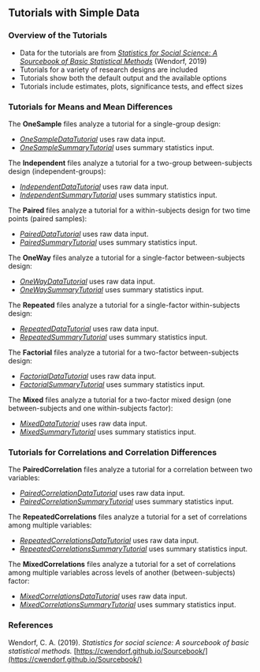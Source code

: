 ## Tutorials with Simple Data

### Overview of the Tutorials

- Data for the tutorials are from [_Statistics for Social Science: A Sourcebook of Basic Statistical Methods_](https://cwendorf.github.io/Sourcebook/) (Wendorf, 2019)
- Tutorials for a variety of research designs are included
- Tutorials show both the default output and the available options
- Tutorials include estimates, plots, significance tests, and effect sizes

### Tutorials for Means and Mean Differences

The **OneSample** files analyze a tutorial for a single-group design:

- [_OneSampleDataTutorial_](./OneSampleDataTutorial.md) uses raw data input.
- [_OneSampleSummaryTutorial_](./OneSampleSummaryTutorial.md) uses summary statistics input.

The **Independent** files analyze a tutorial for a two-group between-subjects design (independent-groups):

- [_IndependentDataTutorial_](./IndependentDataTutorial.md) uses raw data input.
- [_IndependentSummaryTutorial_](./IndependentSummaryTutorial.md) uses summary statistics input.

The **Paired** files analyze a tutorial for a within-subjects design for two time points (paired samples):

- [_PairedDataTutorial_](./PairedDataTutorial.md) uses raw data input.
- [_PairedSummaryTutorial_](./PairedSummaryTutorial.md) uses summary statistics input.

The **OneWay** files analyze a tutorial for a single-factor between-subjects design:

- [_OneWayDataTutorial_](./OneWayDataTutorial.md) uses raw data input.
- [_OneWaySummaryTutorial_](./OneWaySummaryTutorial.md) uses summary statistics input.

The **Repeated** files analyze a tutorial for a single-factor within-subjects design:

- [_RepeatedDataTutorial_](./RepeatedDataTutorial.md) uses raw data input.
- [_RepeatedSummaryTutorial_](./RepeatedSummaryTutorial.md) uses summary statistics input.

The **Factorial** files analyze a tutorial for a two-factor between-subjects design:

- [_FactorialDataTutorial_](./FactorialDataTutorial.md) uses raw data input.
- [_FactorialSummaryTutorial_](./FactorialSummaryTutorial.md) uses summary statistics input.

The **Mixed** files analyze a tutorial for a two-factor mixed design (one between-subjects and one within-subjects factor):

- [_MixedDataTutorial_](./MixedDataTutorial.md) uses raw data input.
- [_MixedSummaryTutorial_](./MixedSummaryTutorial.md) uses summary statistics input.

### Tutorials for Correlations and Correlation Differences

The **PairedCorrelation** files analyze a tutorial for a correlation between two variables:

- [_PairedCorrelationDataTutorial_](./PairedCorrelationDataTutorial.md) uses raw data input.
- [_PairedCorrelationSummaryTutorial_](./PairedCorrelationSummaryTutorial.md) uses summary statistics input.

The **RepeatedCorrelations** files analyze a tutorial for a set of correlations among multiple variables:

- [_RepeatedCorrelationsDataTutorial_](./RepeatedCorrelationsDataTutorial.md) uses raw data input.
- [_RepeatedCorrelationsSummaryTutorial_](./RepeatedCorrelationsSummaryTutorial.md) uses summary statistics input.

The **MixedCorrelations** files analyze a tutorial for a set of correlations among multiple variables across levels of another (between-subjects) factor:

- [_MixedCorrelationsDataTutorial_](./MixedCorrelationsDataTutorial.md) uses raw data input.
- [_MixedCorrelationsSummaryTutorial_](./MixedCorrelationsSummaryTutorial.md) uses summary statistics input.

### References

Wendorf, C. A. (2019). _Statistics for social science: A sourcebook of basic statistical methods._ [https://cwendorf.github.io/Sourcebook/](https://cwendorf.github.io/Sourcebook/)
